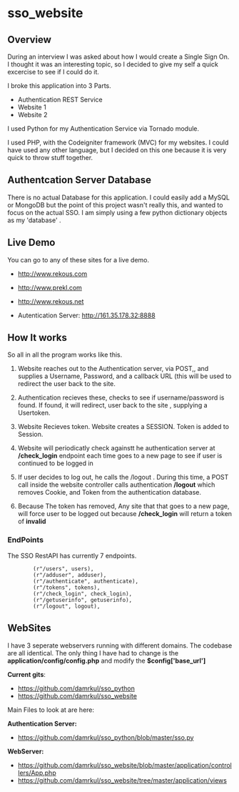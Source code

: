 # sso_website

## Overview
During an interview I was asked about how I would create a Single Sign On.   I thought it was an interesting topic, so I decided to give my self a quick excercise to see if I could do it.


I broke this application into 3 Parts.

- Authentication REST Service
- Website 1
- Website 2


I used Python for my Authentication Service  via Tornado module. 

I used PHP, with the Codeigniter framework (MVC) for my websites.  I could have used any other language, but I decided on this one because it is very quick to throw stuff together.


## Authentcation Server Database
There is no actual Database for this application.  I could easily add a MySQL or MongoDB but the point of this project wasn't really this, and wanted to focus on the actual SSO.    I am simply using a few python dictionary objects as my 'database' .


## Live Demo
You can go to any of these sites for a live demo.
- http://www.rekous.com
- http://www.prekl.com
- http://www.rekous.net

- Autentication Server:  http://161.35.178.32:8888



## How It works

So all in all the program works like this.

1) Website reaches out to the Authentication server, via POST,, and supplies a Username, Password, and a callback URL (this will be used to redirect the user back to the site.

2) Authentication recieves these, checks to see if username/password is found.   If found, it will redirect, user back to the site , supplying a Usertoken.

3) Website Recieves token.  Website creates a SESSION.    Token is added to Session.

4) Website will periodicatly check againstt he authentication server at  **/check_login** endpoint each time goes to a new page to see if user is continued to be logged in 

5) If user decides to log out, he calls the /logout .  During this time, a POST call inside the website controller calls authentication **/logout** which removes Cookie, and Token from the authentication database.   

6) Because The token has removed,  Any site that that goes to a new page, will force user to be logged out because **/check_login** will return a token of **invalid**
 

### EndPoints 
The SSO RestAPI  has currently 7 endpoints.
```
        (r"/users", users),
        (r"/adduser", adduser),
        (r"/authenticate", authenticate),
        (r"/tokens", tokens),
        (r"/check_login", check_login),
        (r"/getuserinfo", getuserinfo),
        (r"/logout", logout),
```



## WebSites
I have 3 seperate webservers running with different domains.   The codebase are all identical.  The only thing I have had to change is the **application/config/config.php** and modify the **$config['base_url']**


**Current gits**:
- https://github.com/damrkul/sso_python
- https://github.com/damrkul/sso_website


Main Files to look at are here:

**Authentication Server:**
- https://github.com/damrkul/sso_python/blob/master/sso.py

**WebServer:**
- https://github.com/damrkul/sso_website/blob/master/application/controllers/App.php
- https://github.com/damrkul/sso_website/tree/master/application/views



###
